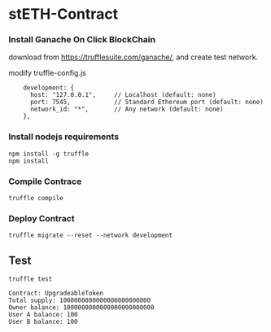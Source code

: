 # stETH-Contract

### Install Ganache On Click BlockChain

download from https://trufflesuite.com/ganache/, and create test network.

modify truffle-config.js

```
    development: {
      host: "127.0.0.1",     // Localhost (default: none)
      port: 7545,            // Standard Ethereum port (default: none)
      network_id: "*",       // Any network (default: none)
    },
```

### Install nodejs requirements

```
npm install -g truffle 
npm install
```

### Compile Contrace

```
truffle compile
```

### Deploy Contract

```
truffle migrate --reset --network development
```

## Test

```
truffle test

Contract: UpgradeableToken
Total supply: 1000000000000000000000000
Owner balance: 1000000000000000000000000
User A balance: 100
User B balance: 100
```
